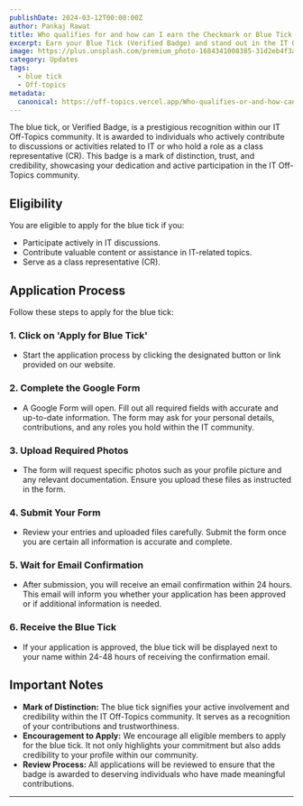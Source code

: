 ```yaml
---
publishDate: 2024-03-12T00:00:00Z
author: Pankaj Rawat
title: Who qualifies for and how can I earn the Checkmark or Blue Tick
excerpt: Earn your Blue Tick (Verified Badge) and stand out in the IT Off-Topics community!
image: https://plus.unsplash.com/premium_photo-1684341008385-31d2eb4f3afe?q=80&w=1932&auto=format&fit=crop&ixlib=rb-4.0.3&ixid=M3wxMjA3fDB8MHxwaG90by1wYWdlfHx8fGVufDB8fHx8fA%3D%3D
category: Updates
tags:
  - blue tick
  - Off-topics
metadata:
  canonical: https://off-topics.vercel.app/Who-qualifies-or-and-how-can-I-earn-the-Checkmark-or-BlueTick
---
```


The blue tick, or Verified Badge, is a prestigious recognition within our IT Off-Topics community. It is awarded to individuals who actively contribute to discussions or activities related to IT or who hold a role as a class representative (CR). This badge is a mark of distinction, trust, and credibility, showcasing your dedication and active participation in the IT Off-Topics community.

## Eligibility

You are eligible to apply for the blue tick if you:

- Participate actively in IT discussions.
- Contribute valuable content or assistance in IT-related topics.
- Serve as a class representative (CR).

## Application Process

Follow these steps to apply for the blue tick:

### 1. Click on 'Apply for Blue Tick'

- Start the application process by clicking the designated button or link provided on our website.

### 2. Complete the Google Form

- A Google Form will open. Fill out all required fields with accurate and up-to-date information. The form may ask for your personal details, contributions, and any roles you hold within the IT community.

### 3. Upload Required Photos

- The form will request specific photos such as your profile picture and any relevant documentation. Ensure you upload these files as instructed in the form.

### 4. Submit Your Form

- Review your entries and uploaded files carefully. Submit the form once you are certain all information is accurate and complete.

### 5. Wait for Email Confirmation

- After submission, you will receive an email confirmation within 24 hours. This email will inform you whether your application has been approved or if additional information is needed.

### 6. Receive the Blue Tick

- If your application is approved, the blue tick will be displayed next to your name within 24-48 hours of receiving the confirmation email.

## Important Notes

- **Mark of Distinction:** The blue tick signifies your active involvement and credibility within the IT Off-Topics community. It serves as a recognition of your contributions and trustworthiness.
- **Encouragement to Apply:** We encourage all eligible members to apply for the blue tick. It not only highlights your commitment but also adds credibility to your profile within our community.
- **Review Process:** All applications will be reviewed to ensure that the badge is awarded to deserving individuals who have made meaningful contributions.

---
